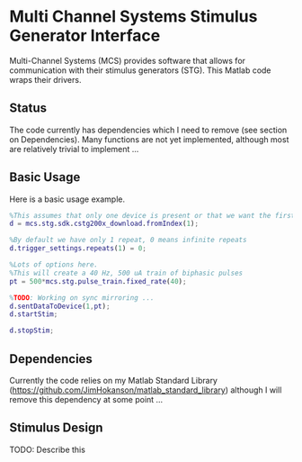 # Multi Channel Systems Stimulus Generator Interface

Multi-Channel Systems (MCS) provides software that allows for communication with their stimulus generators (STG). This Matlab code wraps their drivers.

## Status

The code currently has dependencies which I need to remove (see section on Dependencies). Many functions are not yet implemented, although most are relatively trivial to implement ...


## Basic Usage

Here is a basic usage example.
```matlab
%This assumes that only one device is present or that we want the first one.
d = mcs.stg.sdk.cstg200x_download.fromIndex(1);

%By default we have only 1 repeat, 0 means infinite repeats
d.trigger_settings.repeats(1) = 0;

%Lots of options here.
%This will create a 40 Hz, 500 uA train of biphasic pulses
pt = 500*mcs.stg.pulse_train.fixed_rate(40);

%TODO: Working on sync mirroring ...
d.sentDataToDevice(1,pt);
d.startStim;

d.stopStim;
```

## Dependencies

Currently the code relies on my Matlab Standard Library (https://github.com/JimHokanson/matlab_standard_library) although I will remove this dependency at some point ...

## Stimulus Design

TODO: Describe this
